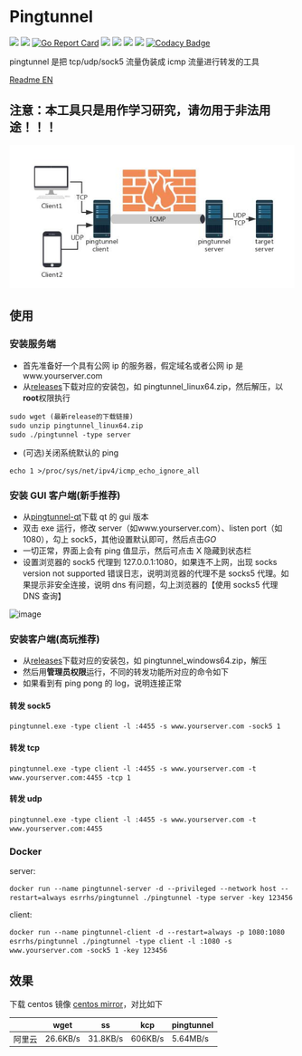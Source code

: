 # Pingtunnel

[<img src="https://img.shields.io/github/license/esrrhs/pingtunnel">](https://github.com/esrrhs/pingtunnel)
[<img src="https://img.shields.io/github/languages/top/esrrhs/pingtunnel">](https://github.com/esrrhs/pingtunnel)
[![Go Report Card](https://goreportcard.com/badge/github.com/esrrhs/pingtunnel)](https://goreportcard.com/report/github.com/esrrhs/pingtunnel)
[<img src="https://img.shields.io/github/v/release/esrrhs/pingtunnel">](https://github.com/esrrhs/pingtunnel/releases)
[<img src="https://img.shields.io/github/downloads/esrrhs/pingtunnel/total">](https://github.com/esrrhs/pingtunnel/releases)
[<img src="https://img.shields.io/docker/pulls/esrrhs/pingtunnel">](https://hub.docker.com/repository/docker/esrrhs/pingtunnel)
[<img src="https://img.shields.io/github/workflow/status/esrrhs/pingtunnel/Go">](https://github.com/esrrhs/pingtunnel/actions)
[![Codacy Badge](https://api.codacy.com/project/badge/Grade/a200bca59d1b4ca7a9c2cdb564508b47)](https://www.codacy.com/manual/esrrhs/pingtunnel?utm_source=github.com&utm_medium=referral&utm_content=esrrhs/pingtunnel&utm_campaign=Badge_Grade)

pingtunnel 是把 tcp/udp/sock5 流量伪装成 icmp 流量进行转发的工具

[Readme EN](./README_EN.md)

## 注意：本工具只是用作学习研究，请勿用于非法用途！！！

![image](network.jpg)

## 使用

### 安装服务端

-   首先准备好一个具有公网 ip 的服务器，假定域名或者公网 ip 是www.yourserver.com
-   从[releases](https://github.com/esrrhs/pingtunnel/releases)下载对应的安装包，如 pingtunnel_linux64.zip，然后解压，以**root**权限执行

```
sudo wget (最新release的下载链接)
sudo unzip pingtunnel_linux64.zip
sudo ./pingtunnel -type server
```

-   (可选)关闭系统默认的 ping

```
echo 1 >/proc/sys/net/ipv4/icmp_echo_ignore_all
```

### 安装 GUI 客户端(新手推荐)

-   从[pingtunnel-qt](https://github.com/esrrhs/pingtunnel-qt)下载 qt 的 gui 版本
-   双击 exe 运行，修改 server（如www.yourserver.com）、listen port（如 1080），勾上 sock5，其他设置默认即可，然后点击*GO*
-   一切正常，界面上会有 ping 值显示，然后可点击 X 隐藏到状态栏
-   设置浏览器的 sock5 代理到 127.0.0.1:1080，如果连不上网，出现 socks version not supported 错误日志，说明浏览器的代理不是 socks5 代理。如果提示非安全连接，说明 dns 有问题，勾上浏览器的【使用 socks5 代理 DNS 查询】

![image](qtrun.jpg)

### 安装客户端(高玩推荐)

-   从[releases](https://github.com/esrrhs/pingtunnel/releases)下载对应的安装包，如 pingtunnel_windows64.zip，解压
-   然后用**管理员权限**运行，不同的转发功能所对应的命令如下
-   如果看到有 ping pong 的 log，说明连接正常

#### 转发 sock5

```
pingtunnel.exe -type client -l :4455 -s www.yourserver.com -sock5 1
```

#### 转发 tcp

```
pingtunnel.exe -type client -l :4455 -s www.yourserver.com -t www.yourserver.com:4455 -tcp 1
```

#### 转发 udp

```
pingtunnel.exe -type client -l :4455 -s www.yourserver.com -t www.yourserver.com:4455
```

### Docker

server:

```
docker run --name pingtunnel-server -d --privileged --network host --restart=always esrrhs/pingtunnel ./pingtunnel -type server -key 123456
```

client:

```
docker run --name pingtunnel-client -d --restart=always -p 1080:1080 esrrhs/pingtunnel ./pingtunnel -type client -l :1080 -s www.yourserver.com -sock5 1 -key 123456
```

## 效果

下载 centos 镜像 [centos mirror](http://mirrors.ocf.berkeley.edu/centos/8.2.2004/isos/x86_64/CentOS-8.2.2004-x86_64-dvd1.iso)，对比如下

|        | wget     | ss       | kcp     | pingtunnel |
| ------ | -------- | -------- | ------- | ---------- |
| 阿里云 | 26.6KB/s | 31.8KB/s | 606KB/s | 5.64MB/s   |
